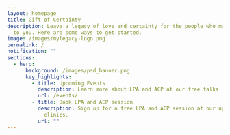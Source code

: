 ```yaml
---
layout: homepage
title: Gift of Certainty
description: Leave a legacy of love and certainty for the people who matter most
  to you. Here are some ways to get started.
image: /images/mylegacy-logo.png
permalink: /
notification: ""
sections:
  - hero:
      background: /images/psd_banner.png
      key_highlights:
        - title: Upcoming Events
          description: Learn more about LPA and ACP at our free talks
          url: /events/
        - title: Book LPA and ACP session
          description: Sign up for a free LPA and ACP session at our upcoming mobile
            clinics.
          url: ""
---
```

